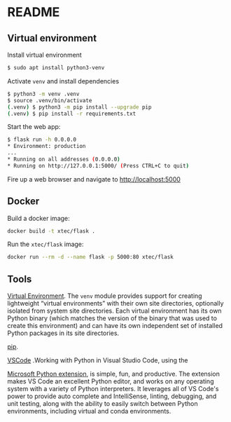 # README

## Virtual environment

Install virtual environment

```sh
$ sudo apt install python3-venv
```

Activate `venv` and install dependencies

```sh
$ python3 -m venv .venv
$ source .venv/bin/activate
(.venv) $ python3 -m pip install --upgrade pip
(.venv) $ pip install -r requirements.txt
```

Start the web app:

```sh
$ flask run -h 0.0.0.0
* Environment: production
...
* Running on all addresses (0.0.0.0)
* Running on http://127.0.0.1:5000/ (Press CTRL+C to quit)
```

Fire up a web browser and navigate to [http://localhost:5000](http://localhost:5000)


## Docker

Build a docker image:

```sh
docker build -t xtec/flask .
```

Run the `xtec/flask` image:

```sh
docker run --rm -d --name flask -p 5000:80 xtec/flask
``` 


## Tools

[Virtual Environment](venv.md). The `venv` module provides support for creating lightweight “virtual environments” with their own site directories, optionally isolated from system site directories. Each virtual environment has its own Python binary (which matches the version of the binary that was used to create this environment) and can have its own independent set of installed Python packages in its site directories.

[pip](pip.md).

[VSCode](vscode.md) .Working with Python in Visual Studio Code, using the 

[Microsoft Python extension](https://marketplace.visualstudio.com/items?itemName=ms-python.python), is simple, fun, and productive. The extension makes VS Code an excellent Python editor, and works on any operating system with a variety of Python interpreters. It leverages all of VS Code's power to provide auto complete and IntelliSense, linting, debugging, and unit testing, along with the ability to easily switch between Python environments, including virtual and conda environments.



